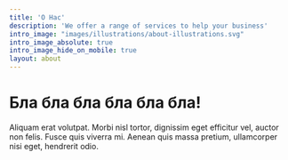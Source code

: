 ```yaml
---
title: 'О Нас'
description: 'We offer a range of services to help your business'
intro_image: "images/illustrations/about-illustrations.svg"
intro_image_absolute: true
intro_image_hide_on_mobile: true
layout: about
---
```


# Бла бла бла бла бла бла!

Aliquam erat volutpat. Morbi nisl tortor, dignissim eget efficitur vel, auctor non felis. Fusce quis viverra mi. Aenean quis massa pretium, ullamcorper nisi eget, hendrerit odio.